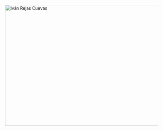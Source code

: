 <img width="1200" height="400" alt="Iván Rejas Cuevas" src="https://github.com/user-attachments/assets/65a47735-2f20-49ab-8839-4c5ace0d5cf9" />
